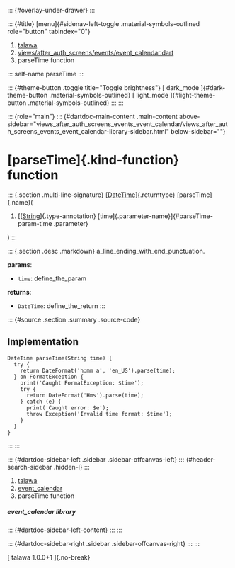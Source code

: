 ::: {#overlay-under-drawer}
:::

::: {#title}
[menu]{#sidenav-left-toggle .material-symbols-outlined role="button"
tabindex="0"}

1.  [talawa](../index.html)
2.  [views/after_auth_screens/events/event_calendar.dart](../views_after_auth_screens_events_event_calendar/)
3.  parseTime function

::: self-name
parseTime
:::

::: {#theme-button .toggle title="Toggle brightness"}
[ dark_mode ]{#dark-theme-button .material-symbols-outlined} [
light_mode ]{#light-theme-button .material-symbols-outlined}
:::
:::

::: {role="main"}
::: {#dartdoc-main-content .main-content above-sidebar="views_after_auth_screens_events_event_calendar/views_after_auth_screens_events_event_calendar-library-sidebar.html" below-sidebar=""}
<div>

# [parseTime]{.kind-function} function

</div>

::: {.section .multi-line-signature}
[[DateTime](https://api.flutter.dev/flutter/dart-core/DateTime-class.html)]{.returntype}
[parseTime]{.name}(

1.  [[[String](https://api.flutter.dev/flutter/dart-core/String-class.html)]{.type-annotation}
    [time]{.parameter-name}]{#parseTime-param-time .parameter}

)
:::

::: {.section .desc .markdown}
a_line_ending_with_end_punctuation.

**params**:

-   `time`: define_the_param

**returns**:

-   `DateTime`: define_the_return
:::

::: {#source .section .summary .source-code}
## Implementation

``` language-dart
DateTime parseTime(String time) {
  try {
    return DateFormat('h:mm a', 'en_US').parse(time);
  } on FormatException {
    print('Caught FormatException: $time');
    try {
      return DateFormat('Hms').parse(time);
    } catch (e) {
      print('Caught error: $e');
      throw Exception('Invalid time format: $time');
    }
  }
}
```
:::
:::

::: {#dartdoc-sidebar-left .sidebar .sidebar-offcanvas-left}
::: {#header-search-sidebar .hidden-l}
:::

1.  [talawa](../index.html)
2.  [event_calendar](../views_after_auth_screens_events_event_calendar/)
3.  parseTime function

##### event_calendar library

::: {#dartdoc-sidebar-left-content}
:::
:::

::: {#dartdoc-sidebar-right .sidebar .sidebar-offcanvas-right}
:::
:::

[ talawa 1.0.0+1 ]{.no-break}
